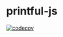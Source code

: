 # printful-js

[![codecov](https://codecov.io/gh/pfantato/printful-ts/graph/badge.svg?token=vs2xoqSuko)](https://codecov.io/gh/pfantato/printful-ts)

